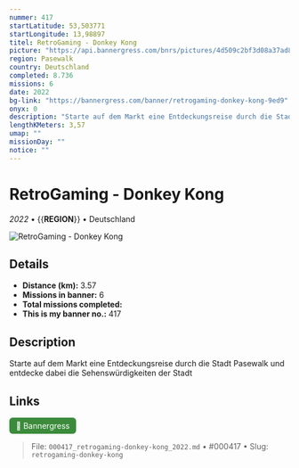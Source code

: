 ```yaml
---
nummer: 417
startLatitude: 53,503771
startLongitude: 13,98897
titel: RetroGaming - Donkey Kong
picture: "https://api.bannergress.com/bnrs/pictures/4d509c2bf3d08a37ad81607ee16cd2ce"
region: Pasewalk
country: Deutschland
completed: 8.736
missions: 6
date: 2022
bg-link: "https://bannergress.com/banner/retrogaming-donkey-kong-9ed9"
onyx: 0
description: "Starte auf dem Markt eine Entdeckungsreise durch die Stadt Pasewalk und entdecke dabei die Sehenswürdigkeiten der Stadt"
lengthKMeters: 3,57
umap: ""
missionDay: ""
notice: ""
---
```

# RetroGaming - Donkey Kong

*2022* • {{__REGION__}} • Deutschland

![RetroGaming - Donkey Kong](https://api.bannergress.com/bnrs/pictures/4d509c2bf3d08a37ad81607ee16cd2ce)



## Details
- **Distance (km):** 3.57
- **Missions in banner:** 6
- **Total missions completed:** 
- **This is my banner no.:** 417



## Description
Starte auf dem Markt eine Entdeckungsreise durch die Stadt Pasewalk und entdecke dabei die Sehenswürdigkeiten der Stadt



## Links
<a href="https://bannergress.com/banner/retrogaming-donkey-kong-9ed9" target="_blank" style="display:inline-block;margin-right:8px;padding:6px 12px;background:#3c8b3c;color:#fff;text-decoration:none;border-radius:6px;">🔗 Bannergress</a>



> File: `000417_retrogaming-donkey-kong_2022.md` • #000417 • Slug: `retrogaming-donkey-kong`
